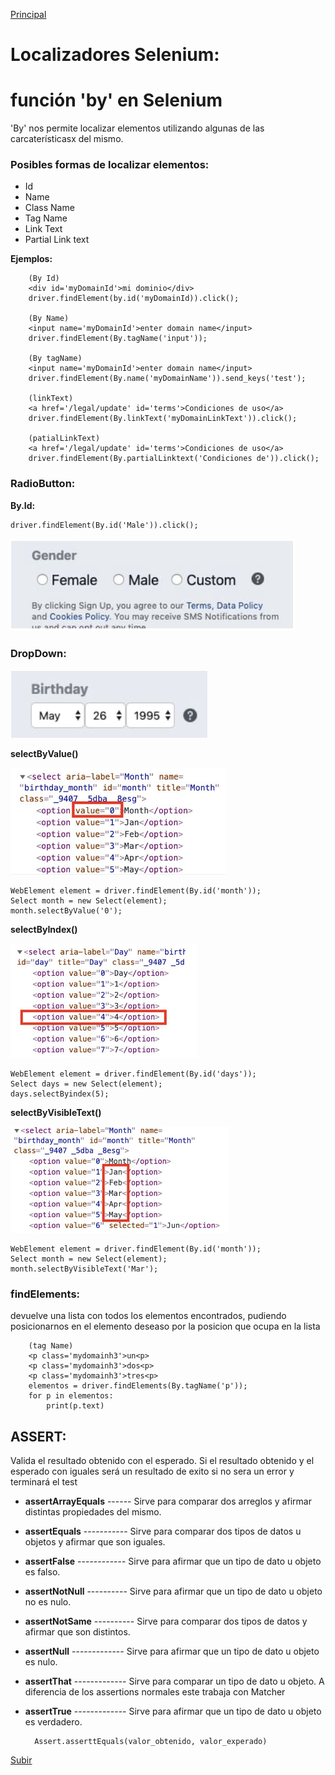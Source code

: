 <a name='top'></a>
[Principal](../README.md)

# Localizadores Selenium:
# función 'by' en Selenium
'By' nos permite localizar elementos utilizando algunas de las carcaterísticasx del mismo.

### Posibles formas de localizar elementos:
* Id
* Name
* Class Name
* Tag Name
* Link Text
* Partial Link text

**Ejemplos:**

        (By Id)
        <div id='myDomainId'>mi dominio</div>
        driver.findElement(by.id('myDomainId)).click();

        (By Name)
        <input name='myDomainId'>enter domain name</input>
        driver.findElement(By.tagName('input'));

        (By tagName)
        <input name='myDomainId'>enter domain name</input>
        driver.findElement(By.name('myDomainName')).send_keys('test');

        (linkText)
        <a href='/legal/update' id='terms'>Condiciones de uso</a>
        driver.findElement(By.linkText('myDomainLinkText')).click();

        (patialLinkText)
        <a href='/legal/update' id='terms'>Condiciones de uso</a>
        driver.findElement(By.partialLinktext('Condiciones de')).click();

### RadioButton:
**By.Id:**

    driver.findElement(By.id('Male')).click();

![graph](images/Radio.png)

### DropDown:
![graph](images/select-value.png)

**selectByValue()**

![graph](images/select-value-0.png)

    WebElement element = driver.findElement(By.id('month'));
    Select month = new Select(element);
    month.selectByValue('0');

**selectByIndex()**

![graph](images/selectByIndex.png)

    WebElement element = driver.findElement(By.id('days'));
    Select days = new Select(element);
    days.selectByindex(5);

**selectByVisibleText()**

![graph](images/selectByVisibleText.png)

    WebElement element = driver.findElement(By.id('month'));
    Select month = new Select(element);
    month.selectByVisibleText('Mar');

### findElements:
devuelve una lista con todos los elementos encontrados, pudiendo posicionarnos en el elemento deseaso por la posicion que ocupa en la lista

        (tag Name)
        <p class='mydomainh3'>un<p>
        <p class='mydomainh3'>dos<p>
        <p class='mydomainh3'>tres<p>
        elementos = driver.findElements(By.tagName('p'));
        for p in elementos:
            print(p.text)

## ASSERT:
Valida el resultado obtenido con el esperado. Si el resultado obtenido y el esperado con iguales será un resultado de exito si no sera un error y terminará el test

* **assertArrayEquals**	------ Sirve para comparar dos arreglos y afirmar distintas propiedades del mismo.
* **assertEquals** ----------- Sirve para comparar dos tipos de datos u objetos y afirmar que son iguales.
* **assertFalse** ------------ Sirve para afirmar que un tipo de dato u objeto es falso.
* **assertNotNull**	---------- Sirve para afirmar que un tipo de dato u objeto no es nulo.
* **assertNotSame**	---------- Sirve para comparar dos tipos de datos y afirmar que son distintos.
* **assertNull** ------------- Sirve para afirmar que un tipo de dato u objeto es nulo.
* **assertThat** ------------- Sirve para comparar un tipo de dato u objeto. A diferencia de los assertions normales este trabaja con Matcher
* **assertTrue** ------------- Sirve para afirmar que un tipo de dato u objeto es verdadero.

        Assert.asserttEquals(valor_obtenido, valor_experado)

[Subir](#top)